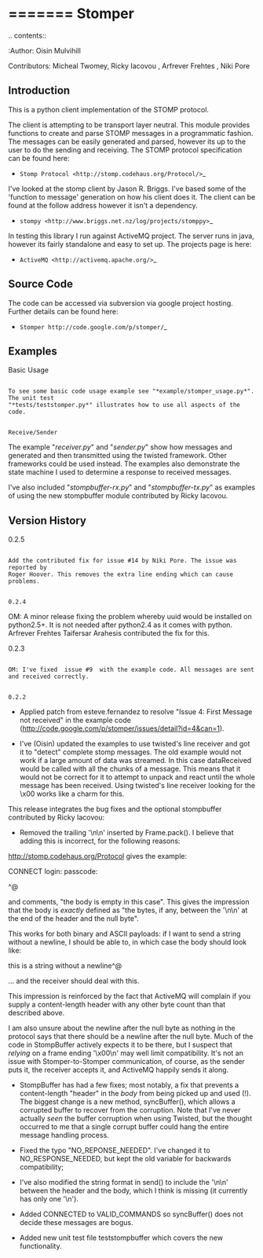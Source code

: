 =======
Stomper
=======

.. contents::

:Author:
    Oisin Mulvihill

Contributors:
    Micheal Twomey, Ricky Iacovou <iacovou at gmail dot com>,
    Arfrever Frehtes <arfrever dot fta at gmail dot com>,
    Niki Pore <niki pore at gmail dot com>



Introduction
------------

This is a python client implementation of the STOMP protocol.

The client is attempting to be transport layer neutral. This module provides
functions to create and parse STOMP messages in a programmatic fashion. The
messages can be easily generated and parsed, however its up to the user to do
the sending and receiving. The STOMP protocol specification can be found here:

- `Stomp Protocol <http://stomp.codehaus.org/Protocol/>`_

I've looked at the stomp client by Jason R. Briggs. I've based some of the
'function to message' generation on how his client does it. The client can
be found at the follow address however it isn't a dependency.

- `stompy <http://www.briggs.net.nz/log/projects/stomppy>`_

In testing this library I run against ActiveMQ project. The server runs
in java, however its fairly standalone and easy to set up. The projects
page is here:

- `ActiveMQ <http://activemq.apache.org/>`_


Source Code
-----------

The code can be accessed via subversion via google project hosting. Further
details can be found here:

- `Stomper http://code.google.com/p/stomper/`_


Examples
--------

Basic Usage
~~~~~~~~~~~

To see some basic code usage example see "*example/stomper_usage.py*". The unit test
"*tests/teststomper.py*" illustrates how to use all aspects of the code.


Receive/Sender
~~~~~~~~~~~~~~

The example "*receiver.py*" and "*sender.py*" show how messages and generated and then
transmitted using the twisted framework. Other frameworks could be used instead. The
examples also demonstrate the state machine I used to determine a response to received
messages.

I've also included "*stompbuffer-rx.py*"  and "*stompbuffer-tx.py*" as examples of using
the new stompbuffer module contributed by Ricky Iacovou.


Version History
---------------

0.2.5
~~~~~

Add the contributed fix for issue #14 by Niki Pore. The issue was reported by
Roger Hoover. This removes the extra line ending which can cause problems.


0.2.4
~~~~~

OM: A minor release fixing the problem whereby uuid would be installed on python2.5+. It
is not needed after python2.4 as it comes with python. Arfrever Frehtes Taifersar Arahesis
contributed the fix for this.


0.2.3
~~~~~

OM: I've fixed  issue #9  with the example code. All messages are sent and received correctly.


0.2.2
~~~~~

- Applied patch from esteve.fernandez to resolve "Issue 4: First Message not received" in the
example code (http://code.google.com/p/stomper/issues/detail?id=4&can=1).

- I've (Oisin) updated the examples to use twisted's line receiver and got it to "detect"
complete stomp messages. The old example would not work if a large amount of data was streamed.
In this case dataReceived would be called with all the chunks of a message. This means that it
would not be correct for it to attempt to unpack and react until the whole message has been
received. Using twisted's line receiver looking for the \x00 works like a charm for this.


This release integrates the bug fixes and the optional stompbuffer contributed by Ricky
Iacovou:

- Removed the trailing '\n\n' inserted by Frame.pack(). I believe that adding this is
incorrect, for the following reasons:

http://stomp.codehaus.org/Protocol gives the example:

CONNECT
login: <username>
passcode:<passcode>

^@

and comments, "the body is empty in this case". This gives the impression that the body
is *exactly* defined as "the bytes, if any, between the '\n\n' at the end of the header
and the null byte".

This works for both binary and ASCII payloads: if I want to send a string without a
newline, I should be able to, in which case the body should look like:

this is a string without a newline^@

... and the receiver should deal with this.

This impression is reinforced by the fact that ActiveMQ will complain if you supply a
content-length header with any other byte count than that described above.

I am also unsure about the newline after the null byte as nothing in the protocol says
that there should be a newline after the null byte. Much of the code in StompBuffer
actively expects it to be there, but I suspect that *relying* on a frame ending '\x00\n'
may well limit compatibility. It's not an issue with Stomper-to-Stomper communication,
of course, as the sender puts it, the receiver accepts it, and ActiveMQ happily sends
it along.

- StompBuffer has had a few fixes; most notably, a fix that prevents a content-length "header"
in the *body* from being picked up and used (!). The biggest change is a new method,
syncBuffer(), which allows a corrupted buffer to recover from the corruption. Note that
I've never actually *seen* the buffer corruption when using Twisted, but the thought
occurred to me that a single corrupt buffer could hang the entire message handling process.

- Fixed the typo "NO_REPONSE_NEEDED". I've changed it to NO_RESPONSE_NEEDED, but kept the
old variable for backwards compatibility;

- I've also modified the string format in send() to include the '\n\n' between the header
and the body, which I think is missing (it currently has only one '\n').

- Added CONNECTED to VALID_COMMANDS so syncBuffer() does not decide these messages are bogus.

- Added new unit test file teststompbuffer which covers the new functionality.

